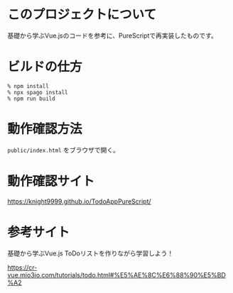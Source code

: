# このプロジェクトについて

基礎から学ぶVue.jsのコードを参考に、PureScriptで再実装したものです。

# ビルドの仕方

```
% npm install
% npx spago install
% npm run build
```

# 動作確認方法

`public/index.html` をブラウザで開く。

# 動作確認サイト

https://knight9999.github.io/TodoAppPureScript/

# 参考サイト

基礎から学ぶVue.js 
ToDoリストを作りながら学習しよう！

https://cr-vue.mio3io.com/tutorials/todo.html#%E5%AE%8C%E6%88%90%E5%BD%A2




